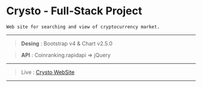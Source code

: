 **<h1>Crysto - Full-Stack Project </h1>**

`Web site for searching and view of cryptocurrency market.`

---

 > **Desing** : Bootstrap v4 & Chart v2.5.0

 > **API** : Coinranking.rapidapi => jQuery 


***
> Live : [Crysto WebSite](http://coinjs.atwebpages.com) 
***


